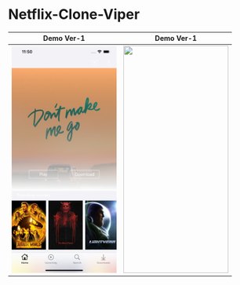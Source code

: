 # Netflix-Clone-Viper

|   Demo Ver-1              |   Demo Ver-1              |
|:-------------------------:|:-------------------------:|
<img src=Demo/demoVer-1.png width="214" height="463"> | <img src=Demo/DemoVideo.mov width="214" height="463"> |
